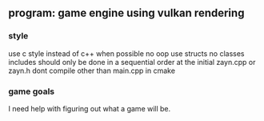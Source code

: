 ## program: game engine using vulkan rendering

### style
use c style instead of c++ when possible
no oop
use structs no classes
includes should only be done in a sequential order at the initial zayn.cpp or zayn.h
dont compile other than main.cpp in cmake


### game goals
I need help with figuring out what a game will be.